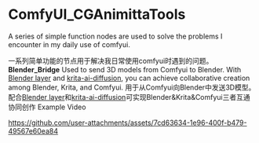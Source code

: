 # ComfyUI_CGAnimittaTools
A series of simple function nodes are used to solve the problems I encounter in my daily use of comfyui.

一系列简单功能的节点用于解决我日常使用comfyui时遇到的问题。
**Blender_Bridge**
  Used to send 3D models from Comfyui to Blender. With [Blender layer](https://github.com/Yuntokon/BlenderLayer) and [krita-ai-diffusion](https://github.com/Acly/krita-ai-diffusion), you can achieve collaborative creation among Blender, Krita, and Comfyui.
  用于从Comfyui向Blender中发送3D模型。配合[Blender layer](https://github.com/Yuntokon/BlenderLayer)和[krita-ai-diffusion](https://github.com/Acly/krita-ai-diffusion)可实现Blender&Krita&Comfyui三者互通协同创作
  Example Video
  

https://github.com/user-attachments/assets/7cd63634-1e96-400f-b479-49567e60ea84



  
